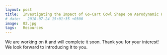 ```yaml
---
layout: post
title:  Investigating the Impact of Go-Cart Cowl Shape on Aerodynamic Performance
# date:   2018-07-24 15:01:35 +0300
image:  02.jpg
tags:   Resources
---
```

We are working on it and will complete it soon. Thank you for your interest! We look forward to introducing it to you.